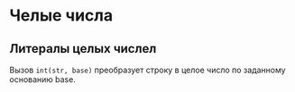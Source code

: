 # Челые числа

## Литералы целых числел

Вызов `int(str, base)` преобразует строку в целое число по заданному основанию base.
